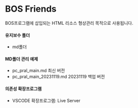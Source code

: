 # BOS Friends
  BOS프로그램에 삽입되는 HTML 리소스 형상관리 목적으로 사용됩니다.
#### 유지보수 폴더
 - md폴더
#### MD폴더 관리 예제
 - pc_pral_main.md 최신 버전
 - pc_pral_main_20231119.md 20231119 백업 버전
#### 의존성 확장프로그램
 - VSCODE 확장프로그램: Live Server
